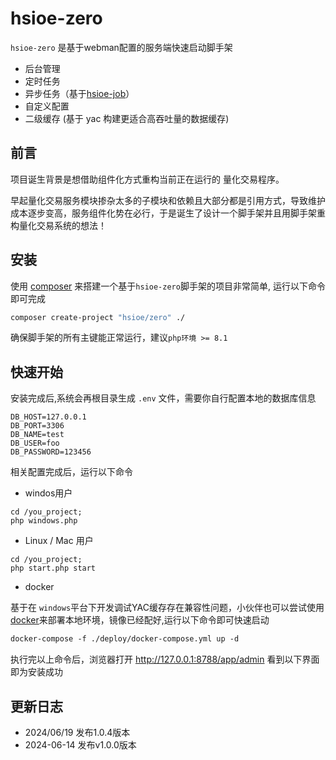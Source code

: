 # hsioe-zero

`hsioe-zero` 是基于webman配置的服务端快速启动脚手架

- 后台管理
- 定时任务
- 异步任务（基于[hsioe-job](https://github.com/dhsioe/jobs)）
- 自定义配置
- 二级缓存 (基于 yac 构建更适合高吞吐量的数据缓存)

## 前言

项目诞生背景是想借助组件化方式重构当前正在运行的 量化交易程序。

早起量化交易服务模块掺杂太多的子模块和依赖且大部分都是引用方式，导致维护成本逐步变高，服务组件化势在必行，于是诞生了设计一个脚手架并且用脚手架重构量化交易系统的想法！

## 安装

使用 [composer](https://getcomposer.org/download/) 来搭建一个基于`hsioe-zero`脚手架的项目非常简单, 运行以下命令即可完成
```sh
composer create-project "hsioe/zero" ./
```

确保脚手架的所有主键能正常运行，建议`php环境 >= 8.1`

## 快速开始

安装完成后,系统会再根目录生成 `.env` 文件，需要你自行配置本地的数据库信息
```angular2html
DB_HOST=127.0.0.1
DB_PORT=3306
DB_NAME=test
DB_USER=foo
DB_PASSWORD=123456
```

相关配置完成后，运行以下命令

- windos用户
```angular2html
cd /you_project;
php windows.php
```

- Linux / Mac 用户
```angular2html
cd /you_project;
php start.php start
```
- docker

基于在 `windows`平台下开发调试YAC缓存存在兼容性问题，小伙伴也可以尝试使用[docker]()来部署本地环境，镜像已经配好,运行以下命令即可快速启动
```dockerfile
docker-compose -f ./deploy/docker-compose.yml up -d
```

执行完以上命令后，浏览器打开 http://127.0.0.1:8788/app/admin 看到以下界面即为安装成功

## 更新日志
 - 2024/06/19 发布1.0.4版本
 - 2024-06-14 发布v1.0.0版本